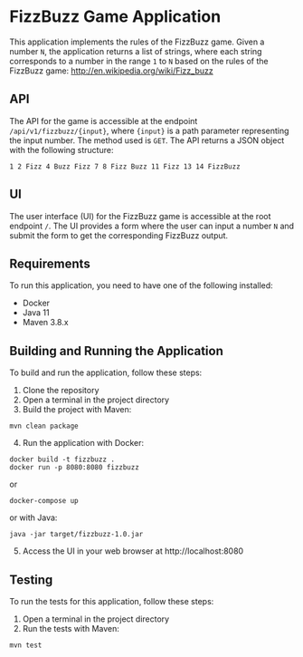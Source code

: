 
# FizzBuzz Game Application

This application implements the rules of the FizzBuzz game. Given a number `N`, the application returns a list of strings, where each string corresponds to a number in the range `1` to `N` based on the rules of the FizzBuzz game: http://en.wikipedia.org/wiki/Fizz_buzz

## API

The API for the game is accessible at the endpoint `/api/v1/fizzbuzz/{input}`, where `{input}` is a path parameter representing the input number. The method used is `GET`. The API returns a JSON object with the following structure:

```1 2 Fizz 4 Buzz Fizz 7 8 Fizz Buzz 11 Fizz 13 14 FizzBuzz```

## UI

The user interface (UI) for the FizzBuzz game is accessible at the root endpoint `/`. The UI provides a form where the user can input a number `N` and submit the form to get the corresponding FizzBuzz output.

## Requirements

To run this application, you need to have one of the following installed:

- Docker
- Java 11
- Maven 3.8.x

## Building and Running the Application

To build and run the application, follow these steps:

1. Clone the repository
2. Open a terminal in the project directory
3. Build the project with Maven:

```
mvn clean package
```

4. Run the application with Docker:

```
docker build -t fizzbuzz .
docker run -p 8080:8080 fizzbuzz
```

or 
```
docker-compose up
```
or with Java:

```
java -jar target/fizzbuzz-1.0.jar
```

5. Access the UI in your web browser at http://localhost:8080

## Testing

To run the tests for this application, follow these steps:

1. Open a terminal in the project directory
2. Run the tests with Maven:

```
mvn test
```
